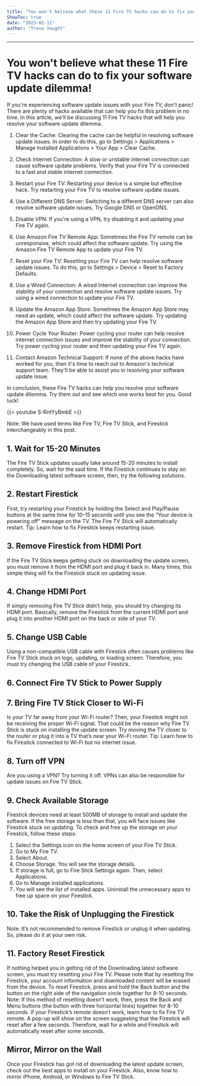 ```yaml
---
title: "You won't believe what these 11 Fire TV hacks can do to fix your software update dilemma!"
ShowToc: true 
date: "2023-02-11"
author: "Treva Vaught"
---
```

*****
# You won't believe what these 11 Fire TV hacks can do to fix your software update dilemma!

If you're experiencing software update issues with your Fire TV, don't panic! There are plenty of hacks available that can help you fix this problem in no time. 
In this article, we'll be discussing 11 Fire TV hacks that will help you resolve your software update dilemma.

1. Clear the Cache: Clearing the cache can be helpful in resolving software update issues. In order to do this, go to Settings > Applications > Manage Installed Applications > Your App > Clear Cache.

2. Check Internet Connection: A slow or unstable internet connection can cause software update problems. Verify that your Fire TV is connected to a fast and stable internet connection.

3. Restart your Fire TV: Restarting your device is a simple but effective hack. Try restarting your Fire TV to resolve software update issues.

4. Use a Different DNS Server: Switching to a different DNS server can also resolve software update issues. Try Google DNS or OpenDNS.

5. Disable VPN: If you're using a VPN, try disabling it and updating your Fire TV again.

6. Use Amazon Fire TV Remote App: Sometimes the Fire TV remote can be unresponsive, which could affect the software update. Try using the Amazon Fire TV Remote App to update your Fire TV.

7. Reset your Fire TV: Resetting your Fire TV can help resolve software update issues. To do this, go to Settings > Device > Reset to Factory Defaults.

8. Use a Wired Connection: A wired Internet connection can improve the stability of your connection and resolve software update issues. Try using a wired connection to update your Fire TV.

9. Update the Amazon App Store: Sometimes the Amazon App Store may need an update, which could affect the software update. Try updating the Amazon App Store and then try updating your Fire TV.

10. Power Cycle Your Router: Power cycling your router can help resolve internet connection issues and improve the stability of your connection. Try power cycling your router and then updating your Fire TV again.

11. Contact Amazon Technical Support: If none of the above hacks have worked for you, then it's time to reach out to Amazon's technical support team. They'll be able to assist you in resolving your software update issue.

In conclusion, these Fire TV hacks can help you resolve your software update dilemma. Try them out and see which one works best for you. Good luck!

{{< youtube S-RntYyBmbE >}} 



Note: We have used terms like Fire TV, Fire TV Stick, and Firestick interchangeably in this post.

 
## 1. Wait for 15-20 Minutes


The Fire TV Stick updates usually take around 15-20 minutes to install completely. So, wait for the said time. If the Firestick continues to stay on the Downloading latest software screen, then, try the following solutions.

 
## 2. Restart Firestick


First, try restarting your Firestick by holding the Select and Play/Pause buttons at the same time for 10-15 seconds until you see the “Your device is powering off” message on the TV. The Fire TV Stick will automatically restart.
Tip: Learn how to fix Firestick keeps restarting issue.

 
## 3. Remove Firestick from HDMI Port


If the Fire TV Stick keeps getting stuck on downloading the update screen, you must remove it from the HDMI port and plug it back in. Many times, this simple thing will fix the Firestick stuck on updating issue.

 
## 4. Change HDMI Port


If simply removing Fire TV Stick didn’t help, you should try changing its HDMI port. Basically, remove the Firestick from the current HDMI port and plug it into another HDMI port on the back or side of your TV.

 
## 5. Change USB Cable


Using a non-compatible USB cable with Firestick often causes problems like Fire TV Stick stuck on logo, updating, or loading screen. Therefore, you must try changing the USB cable of your Firestick.

 
## 6. Connect Fire TV Stick to Power Supply
 
## 7. Bring Fire TV Stick Closer to Wi-Fi


Is your TV far away from your Wi-Fi router? Then, your Firestick might not be receiving the proper Wi-Fi signal. That could be the reason why Fire TV Stick is stuck on installing the update screen. Try moving the TV closer to the router or plug it into a TV that’s near your Wi-Fi router.
Tip: Learn how to fix Firestick connected to Wi-Fi but no internet issue. 

 
## 8. Turn off VPN


Are you using a VPN? Try turning it off. VPNs can also be responsible for update issues on Fire TV Stick.

 
## 9. Check Available Storage


Firestick devices need at least 500MB of storage to install and update the software. If the free storage is less than that, you will face issues like Firestick stuck on updating.
To check and free up the storage on your Firestick, follow these steps:
1. Select the Settings icon on the home screen of your Fire TV Stick.
2. Go to My Fire TV.
3. Select About.
4. Choose Storage. You will see the storage details.
5. If storage is full, go to Fire Stick Settings again. Then, select Applications.
6. Go to Manage installed applications.
7. You will see the list of installed apps. Uninstall the unnecessary apps to free up space on your Firestick.

 
## 10. Take the Risk of Unplugging the Firestick


Note: It’s not recommended to remove Firestick or unplug it when updating. So, please do it at your own risk.

 
## 11. Factory Reset Firestick


If nothing helped you in getting rid of the Downloading latest software screen, you must try resetting your Fire TV. Please note that by resetting the Firestick, your account information and downloaded content will be erased from the device.
To reset Firestick, press and hold the Back button and the button on the right side of the navigation circle together for 8-10 seconds.
Note: If this method of resetting doesn’t work, then, press the Back and Menu buttons (the button with three horizontal lines) together for 8-10 seconds. If your Firestick’s remote doesn’t work, learn how to fix Fire TV remote. 
A pop-up will show on the screen suggesting that the Firestick will reset after a few seconds. Therefore, wait for a while and Firestick will automatically reset after some seconds.

 
## Mirror, Mirror on the Wall


Once your Firestick has got rid of downloading the latest update screen, check out the best apps to install on your Firestick. Also, know how to mirror iPhone, Android, or Windows to Fire TV Stick. 





